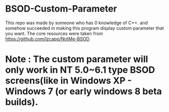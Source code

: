 # BSOD-Custom-Parameter

This repo was made by someone who has 0 knowledge of C++. and somehow succeeded in making this program display custom parameter that you want.
The core resources were taken from https://github.com/lzcapp/NotMe-BSOD.

# Note : The custom parameter will only work in NT 5.0~6.1 type BSOD screens(like in Windows XP - Windows 7 (or early windows 8 beta builds).
